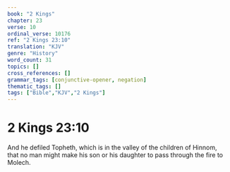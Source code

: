 ```yaml
---
book: "2 Kings"
chapter: 23
verse: 10
ordinal_verse: 10176
ref: "2 Kings 23:10"
translation: "KJV"
genre: "History"
word_count: 31
topics: []
cross_references: []
grammar_tags: [conjunctive-opener, negation]
thematic_tags: []
tags: ["Bible","KJV","2 Kings"]
---
```


# 2 Kings 23:10

And he defiled Topheth, which is in the valley of the children of Hinnom, that no man might make his son or his daughter to pass through the fire to Molech.
